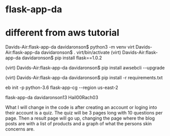 # flask-app-da
# different from aws tutorial
Davids-Air:flask-app-da davidaronson$ python3 -m venv virt
Davids-Air:flask-app-da davidaronson$ . virt/bin/activate
(virt) Davids-Air:flask-app-da davidaronson$ pip install flask==1.0.2

(virt) Davids-Air:flask-app-da davidaronson$ pip install awsebcli --upgrade

(virt) Davids-Air:flask-app-da davidaronson$ pip install -r requirements.txt


eb init -p python-3.6 flask-app-cg --region us-east-2


flask-app-da
davidaronson13
Hail00Rach03

What I will change in the code is after creating an account or loging into their account is a quiz. The quiz will be 3 pages long with 10 questions per page. Then a result page will go up, changing the page where the blog posts are with a list of products and a graph of what the persons skin concerns are.  
